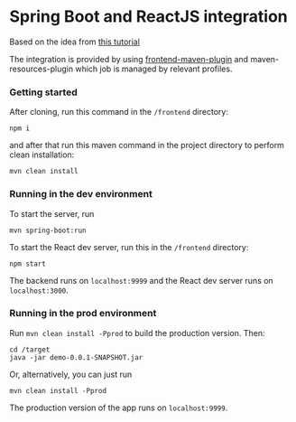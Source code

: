 # Spring Boot and ReactJS integration

Based on the idea from [this tutorial](https://developer.okta.com/blog/2022/06/17/simple-crud-react-and-spring-boot)

The integration is provided by using [frontend-maven-plugin](https://github.com/eirslett/frontend-maven-plugin) and maven-resources-plugin
which job is managed by relevant profiles. 

### Getting started

After cloning, run this command in the `/frontend` directory: 

```npm i``` 

and after that run this maven command in the project directory to perform clean installation: 

```mvn clean install``` 

### Running in the dev environment

To start the server, run 

```mvn spring-boot:run```

To start the React dev server, run this in the `/frontend` directory: 

```npm start```

The backend runs on `localhost:9999` and the React dev server runs on `localhost:3000`.

### Running in the prod environment

Run `mvn clean install -Pprod` to build the production version. Then:

```
cd /target
java -jar demo-0.0.1-SNAPSHOT.jar
```

Or, alternatively, you can just run 

```mvn clean install -Pprod```

The production version of the app runs on `localhost:9999`.
